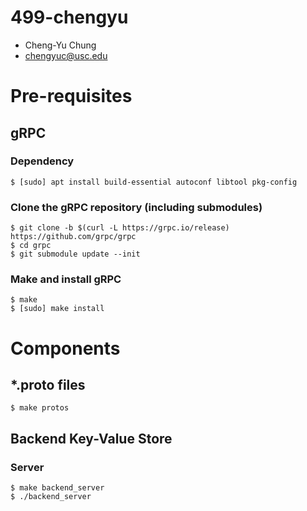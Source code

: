 # 499-chengyu
* Cheng-Yu Chung
* chengyuc@usc.edu

# Pre-requisites

## gRPC

### Dependency
```
$ [sudo] apt install build-essential autoconf libtool pkg-config
```

### Clone the gRPC repository (including submodules)
```
$ git clone -b $(curl -L https://grpc.io/release) https://github.com/grpc/grpc
$ cd grpc
$ git submodule update --init
```

### Make and install gRPC
```
$ make
$ [sudo] make install
```

# Components
## *.proto files
```
$ make protos
```

## Backend Key-Value Store
### Server
```
$ make backend_server
$ ./backend_server
```

